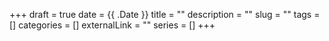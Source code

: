 +++ 
draft = true
date = {{ .Date }}
title = ""
description = ""
slug = "" 
tags = []
categories = []
externalLink = ""
series = []
+++
